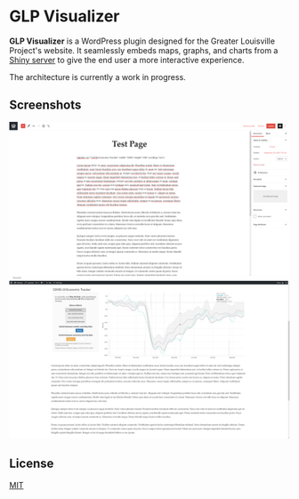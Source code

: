 
GLP Visualizer
======
**GLP Visualizer** is a WordPress plugin designed for the Greater Louisville Project's website. It seamlessly embeds maps, graphs, and charts from a [Shiny server](https://rstudio.com/products/shiny/shiny-server/) to give the end user a more interactive experience.

The architecture is currently a work in progress.

## Screenshots
![Input](./docs/readme_input.png "Input")
![Output](./docs/readme_output.png "Output")

## License 
[MIT](./LICENSE.md)
